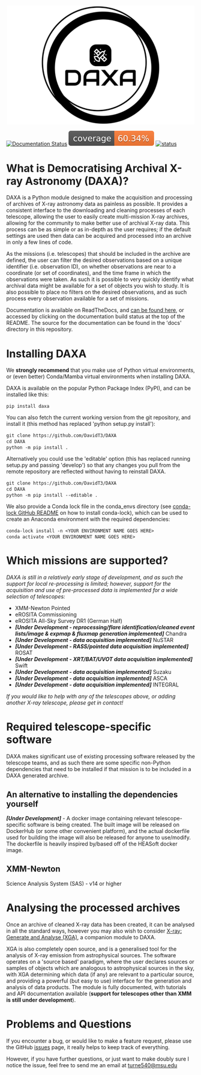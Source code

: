 <p align="center">
    <img src="https://raw.githubusercontent.com/DavidT3/DAXA/master/daxa/files/daxa-high-resolution-logo-black-on-white-background.png" width="500">
</p>

[![Documentation Status](https://readthedocs.org/projects/daxa/badge/?version=latest)](https://daxa.readthedocs.io/en/latest/?badge=latest)
[![Coverage Percentage](https://raw.githubusercontent.com/DavidT3/DAXA/master/tests/coverage-badge.svg)](https://raw.githubusercontent.com/DavidT3/DAXA/master/tests/coverage-badge.svg)
[![status](https://joss.theoj.org/papers/60dff3eed70ed7f6bbca0171191d4a3c/status.svg)](https://joss.theoj.org/papers/60dff3eed70ed7f6bbca0171191d4a3c)

# What is Democratising Archival X-ray Astronomy (DAXA)?

DAXA is a Python module designed to make the acquisition and processing of archives of X-ray astronomy data as
painless as possible. It provides a consistent interface to the downloading and cleaning processes of each telescope, 
allowing the user to easily create multi-mission X-ray archives, allowing for the community to make better use of
archival X-ray data. This process can be as simple or as in-depth as the user requires; if the default settings are 
used then data can be acquired and processed into an archive in only a few lines of code.

As the missions (i.e. telescopes) that should be included in the archive are defined, the user can filter the desired
observations based on a unique identifier (i.e. observation ID), on whether observations are near to a coordinate (or 
set of coordinates), and the time frame in which the observations were taken. As such it is possible to very quickly
identify what archival data might be available for a set of objects you wish to study. It is also possible to place
no filters on the desired observations, and as such process every observation available for a set of missions. 

Documentation is available on ReadTheDocs, and [can be found here](https://daxa.readthedocs.io), or
accessed by clicking on the documentation build status at the top of the README. The source for the documentation can
be found in the 'docs' directory in this repository.

# Installing DAXA

We **strongly recommend** that you make use of Python virtual environments, or (even better) Conda/Mamba virtual environments when installing DAXA.

DAXA is available on the popular Python Package Index (PyPI), and can be installed like this:

```
pip install daxa
```

You can also fetch the current working version from the git repository, and install it (this method has replaced 'python setup.py install'):

```
git clone https://github.com/DavidT3/DAXA
cd DAXA
python -m pip install .
```

Alternatively you could use the 'editable' option (this has replaced running setup.py and passing 'develop') so that any changes you pull from the remote repository are reflected without having to reinstall DAXA.

```
git clone https://github.com/DavidT3/DAXA
cd DAXA
python -m pip install --editable .
```

We also provide a Conda lock file in the conda_envs directory (see [conda-lock GitHub README](https://github.com/conda/conda-lock/blob/main/README.md) on how to install conda-lock), which can be used to create an Anaconda environment with the required dependencies:

```shell script
conda-lock install -n <YOUR ENVIRONMENT NAME GOES HERE>
conda activate <YOUR ENVIRONMENT NAME GOES HERE>
```

# Which missions are supported?

_DAXA is still in a relatively early stage of development, and as such the support for local re-processing is 
limited; however, support for the acquisition and use of pre-processed data is implemented for a wide selection 
of telescopes:_ 

* XMM-Newton Pointed
* eROSITA Commissioning
* eROSITA All-Sky Survey DR1 (German Half)
* **_[Under Development - reprocessing/flare identification/cleaned event lists/image & expmap & fluxmap generation implemented]_** Chandra
* **_[Under Development - data acquisition implemented]_** NuSTAR
* **_[Under Development - RASS/pointed data acquisition implemented]_** ROSAT
* **_[Under Development - XRT/BAT/UVOT data acquisition implemented]_** Swift
* **_[Under Development - data acquisition implemented]_** Suzaku
* **_[Under Development - data acquisition implemented]_** ASCA
* **_[Under Development - data acquisition implemented]_** INTEGRAL

_If you would like to help with any of the telescopes above, or adding another X-ray telescope, please get in contact!_

# Required telescope-specific software

DAXA makes significant use of existing processing software released by the telescope teams, and as such there are some
specific non-Python dependencies that need to be installed if that mission is to be included in a DAXA generated archive.

## An alternative to installing the dependencies yourself

**_[Under Development]_** - A docker image containing relevant telescope-specific software is being created. The 
built image will be released on DockerHub (or some other convenient platform), and the actual dockerfile used for
building the image will also be released for anyone to use/modify. The dockerfile is heavily inspired by/based off of 
the HEASoft docker image.

## XMM-Newton
Science Analysis System (SAS) - v14 or higher

## 

# Analysing the processed archives
Once an archive of cleaned X-ray data has been created, it can be analysed in all the standard ways, however you may
also wish to consider [X-ray: Generate and Analyse (XGA)](https://github.com/DavidT3/XGA), a companion module to DAXA.

XGA is also completely open source, and is a generalised tool for the analysis of X-ray emission from astrophysical 
sources. The software operates on a 'source based' paradigm, where the user declares sources or samples of objects
which are analogous to astrophysical sources in the sky, with XGA determining which data (if any) are relevant to a 
particular source, and providing a powerful (but easy to use) interface for the generation and analysis of data 
products. The module is fully documented, with tutorials and API documentation available (**support for telescopes 
other than XMM is still under development**).

# Problems and Questions
If you encounter a bug, or would like to make a feature request, please use the GitHub
[issues](https://github.com/DavidT3/DAXA/issues) page, it really helps to keep track of everything.

However, if you have further questions, or just want to make doubly sure I notice the issue, feel free to send
me an email at turne540@msu.edu





